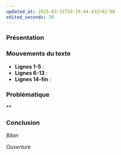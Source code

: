 ```yaml
---
updated_at: 2025-03-31T19:19:44.432+02:00
edited_seconds: 30
---
```

### Présentation

### Mouvements du texte 
- **Lignes 1-5** : 
- **Lignes 6-13** : 
- **Lignes 14-fin** : 

### Problématique
**

### Conclusion 
*Bilan*

*Ouverture*


